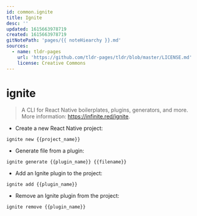 ```yaml
---
id: common.ignite
title: Ignite
desc: ''
updated: 1615663978719
created: 1615663978719
gitNotePath: 'pages/{{ noteHiearchy }}.md'
sources:
  - name: tldr-pages
    url: 'https://github.com/tldr-pages/tldr/blob/master/LICENSE.md'
    license: Creative Commons
---
```

# ignite

> A CLI for React Native boilerplates, plugins, generators, and more.
> More information: <https://infinite.red/ignite>.

- Create a new React Native project:

`ignite new {{project_name}}`

- Generate file from a plugin:

`ignite generate {{plugin_name}} {{filename}}`

- Add an Ignite plugin to the project:

`ignite add {{plugin_name}}`

- Remove an Ignite plugin from the project:

`ignite remove {{plugin_name}}`


